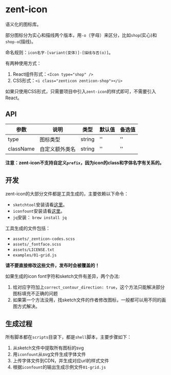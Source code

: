 # zent-icon

语义化的图标库。

部分图标分为实心和描线两个版本，用`-o`（字母）来区分，比如`shop`(实心)和`shop-o`(描线)。

命名规则：`icon名字-[variant(变体)]-[描线与否(o)]`。

有两种使用方式：

1. React组件形式：`<Icon type="shop" />`
2. CSS形式：`<i class="zenticon zenticon-shop"></i>`

如果只使用CSS形式，只需要项目中引入`zent-icon`的样式即可，不需要引入React。

## API

| 参数 | 说明 | 类型 | 默认值 | 备选值 |
|------|------|------|--------|--------|
| type | 图标类型 | string | '' | '' |
| className | 自定义额外类名 | string | '' | '' |

**注意：zent-icon不支持自定义`prefix`，因为icon的class和字体名字有关系的。**

## 开发

zent-icon的大部分文件都是工具生成的，主要依赖以下命令：

* `sketchtool`安装请看[这里](https://www.sketchapp.com/tool/)。
* `iconfount`安装请看[这里](https://github.com/youzan/iconfount)。
* `jq`安装： `brew install jq`

工具生成的文件包括：

* `assets/_zenticon-codes.scss`
* `assets/_fontface.scss`
* `assets/LICENSE.txt`
* `examples/01-grid.js`

**请不要直接修改这些文件，发布时会被覆盖的！**

如果生成的icon font字符和sketch文件有差异，两个办法:

1. 给对应字符加上`correct_contour_direction: true`，这个方法只能解决部分图标填充不正确的问题
2. 如果第一个方法没用，找sketch文件的作者修改图标，一般都可以用不同的画图方式解决。

## 生成过程

所有脚本都在`scripts`目录下，都是`shell`脚本，主要步骤如下：

1. 从sketch文件中提取所有图标的svg
2. 用`iconfount`从svg文件生成字体文件
3. 上传字体文件到CDN，并生成对应url的样式文件
4. 根据`iconfount`的输出生成示例文件`01-grid.js`
